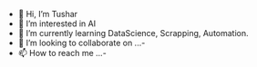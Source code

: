 - 👋 Hi, I’m Tushar
- 👀 I’m interested in AI
- 🌱 I’m currently learning DataScience, Scrapping, Automation.
- 💞️ I’m looking to collaborate on ...-
- 📫 How to reach me ...-

<!---
RICHIE-RT/RICHIE-RT is a ✨ special ✨ repository because its `README.md` (this file) appears on your GitHub profile.
You can click the Preview link to take a look at your changes.
--->
